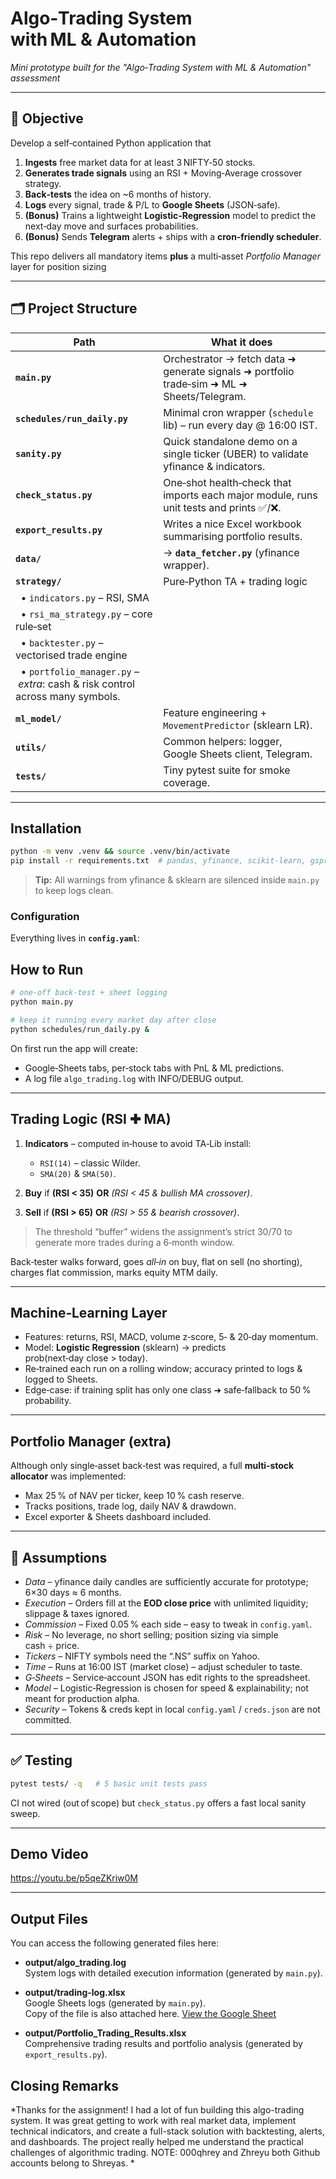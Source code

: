# Algo‑Trading System with ML & Automation

*Mini prototype built for the "Algo‑Trading System with ML & Automation" assessment*

---

## 📌 Objective

Develop a self‑contained Python application that

1. **Ingests** free market data for at least 3 NIFTY‑50 stocks.
2. **Generates trade signals** using an RSI + Moving‑Average crossover strategy.
3. **Back‑tests** the idea on \~6 months of history.
4. **Logs** every signal, trade & P/L to **Google Sheets** (JSON‑safe).
5. **(Bonus)** Trains a lightweight **Logistic‑Regression** model to predict the next‑day move and surfaces probabilities.
6. **(Bonus)** Sends **Telegram** alerts + ships with a **cron‑friendly scheduler**.

This repo delivers all mandatory items **plus** a multi‑asset *Portfolio Manager* layer for position sizing 

---

## 🗂️ Project Structure

| Path                                                                           | What it does                                                                               |
| ------------------------------------------------------------------------------ | ------------------------------------------------------------------------------------------ |
| **`main.py`**                                                                  | Orchestrator → fetch data ➜ generate signals ➜ portfolio trade‑sim ➜ ML ➜ Sheets/Telegram. |
| **`schedules/run_daily.py`**                                                   | Minimal cron wrapper (`schedule` lib) – run every day @ 16:00 IST.                         |
| **`sanity.py`**                                                                | Quick standalone demo on a single ticker (UBER) to validate yfinance & indicators.         |
| **`check_status.py`**                                                          | One‑shot health‑check that imports each major module, runs unit tests and prints ✅/❌.      |
| **`export_results.py`**                                                        | Writes a nice Excel workbook summarising portfolio results.                                |
| **`data/`**                                                                    | → **`data_fetcher.py`** (yfinance wrapper).                                                |
| **`strategy/`**                                                                | Pure‑Python TA + trading logic                                                             |
|   • `indicators.py` – RSI, SMA                                                 |                                                                                            |
|   • `rsi_ma_strategy.py` – core rule‑set                                       |                                                                                            |
|   • `backtester.py` – vectorised trade engine                                  |                                                                                            |
|   • `portfolio_manager.py` – *extra*: cash & risk control across many symbols. |                                                                                            |
| **`ml_model/`**                                                                | Feature engineering + `MovementPredictor` (sklearn LR).                                    |
| **`utils/`**                                                                   | Common helpers: logger, Google Sheets client, Telegram.                                    |
| **`tests/`**                                                                   | Tiny pytest suite for smoke coverage.                                                      |

---

## Installation

```bash
python -m venv .venv && source .venv/bin/activate
pip install -r requirements.txt  # pandas, yfinance, scikit‑learn, gspread, schedule …
```

> **Tip:** All warnings from yfinance & sklearn are silenced inside `main.py` to keep logs clean.

### Configuration

Everything lives in **`config.yaml`**:

## How to Run

```bash
# one‑off back‑test + sheet logging
python main.py

# keep it running every market day after close
python schedules/run_daily.py &
```

On first run the app will create:

* Google‑Sheets tabs, per‑stock tabs with PnL & ML predictions.
* A log file `algo_trading.log` with INFO/DEBUG output.

---

## Trading Logic (RSI ✚ MA)

1. **Indicators** – computed in‑house to avoid TA‑Lib install:

   * `RSI(14)` – classic Wilder.
   * `SMA(20)` & `SMA(50)`.
2. **Buy** if **(RSI < 35)** **OR** *(RSI < 45 & bullish MA crossover)*.
3. **Sell** if **(RSI > 65)** **OR** *(RSI > 55 & bearish crossover)*.

> The threshold “buffer” widens the assignment’s strict 30/70 to generate more trades during a 6‑month window.

Back‑tester walks forward, goes *all‑in* on buy, flat on sell (no shorting), charges flat commission, marks equity MTM daily.

---

## Machine‑Learning Layer 

* Features: returns, RSI, MACD, volume z‑score, 5‑ & 20‑day momentum.
* Model: **Logistic Regression** (sklearn) → predicts prob(next‑day close > today).
* Re‑trained each run on a rolling window; accuracy printed to logs & logged to Sheets.
* Edge‑case: if training split has only one class ➜ safe‑fallback to 50 % probability.

---

## Portfolio Manager (extra)

Although only single‑asset back‑test was required, a full **multi‑stock allocator** was implemented:

* Max 25 % of NAV per ticker, keep 10 % cash reserve.
* Tracks positions, trade log, daily NAV & drawdown.
* Excel exporter & Sheets dashboard included.

---

## 📝  Assumptions 

* *Data* – yfinance daily candles are sufficiently accurate for prototype; 6×30 days ≈ 6 months.
* *Execution* – Orders fill at the **EOD close price** with unlimited liquidity; slippage & taxes ignored.
* *Commission* – Fixed 0.05 % each side – easy to tweak in `config.yaml`.
* *Risk* – No leverage, no short selling; position sizing via simple cash ÷ price.
* *Tickers* – NIFTY symbols need the “.NS” suffix on Yahoo.
* *Time* – Runs at 16:00 IST (market close) – adjust scheduler to taste.
* *G‑Sheets* – Service‑account JSON has edit rights to the spreadsheet.
* *Model* – Logistic‑Regression is chosen for speed & explainability; not meant for production alpha.
* *Security* – Tokens & creds kept in local `config.yaml` / `creds.json` are not committed.

---

## ✅  Testing

```bash
pytest tests/ -q   # 5 basic unit tests pass
```

CI not wired (out of scope) but `check_status.py` offers a fast local sanity sweep.

---

##  Demo Video

https://youtu.be/p5qeZKriw0M

---

## Output Files

You can access the following generated files here:

- **output/algo_trading.log**  
  System logs with detailed execution information (generated by `main.py`).

- **output/trading-log.xlsx**  
  Google Sheets logs (generated by `main.py`).  
  Copy of the file is also attached here.
  [View the Google Sheet](https://docs.google.com/spreadsheets/d/1BJi-XT9sL4WTWAOJi-zxbrxhF3FX9mFSLRuoIFO3JkQ/edit?usp=sharing)

- **output/Portfolio_Trading_Results.xlsx**  
  Comprehensive trading results and portfolio analysis (generated by `export_results.py`).

## Closing Remarks
*Thanks for the assignment! I had a lot of fun building this algo-trading system. It was great getting to work with real market data, implement technical indicators, and create a full-stack solution with backtesting, alerts, and dashboards. The project really helped me understand the practical challenges of algorithmic trading. NOTE: 000qhrey and Zhreyu both Github accounts belong to Shreyas. *



